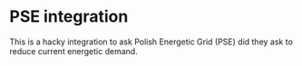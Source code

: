 # PSE integration
This is a hacky integration to ask Polish Energetic Grid (PSE) did they ask to reduce current energetic demand.